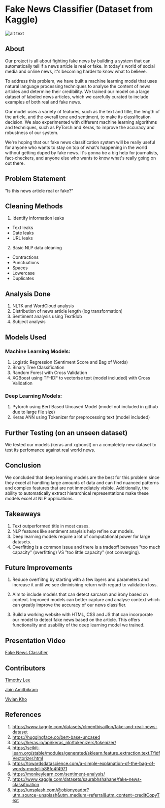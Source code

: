 # Fake News Classifier (Dataset from Kaggle)
![alt text](https://images.unsplash.com/photo-1588681664899-f142ff2dc9b1?ixlib=rb-4.0.3&ixid=MnwxMjA3fDB8MHxwaG90by1wYWdlfHx8fGVufDB8fHx8&auto=format&fit=crop&w=2274&q=80)
## About
Our project is all about fighting fake news by building a system that can automatically tell if a news article is real or fake. In today's world of social media and online news, it's becoming harder to know what to believe. 

To address this problem, we have built a machine learning model that uses natural language processing techniques to analyse the content of news articles and determine their credibility. We trained our model on a large dataset of labeled news articles, which we carefully curated to include examples of both real and fake news.

Our model uses a variety of features, such as the text and title, the length of the article, and the overall tone and sentiment, to make its classification decision. We also experimented with different machine learning algorithms and techniques, such as PyTorch and Keras, to improve the accuracy and robustness of our system. 

We're hoping that our fake news classification system will be really useful for anyone who wants to stay on top of what's happening in the world without getting duped by fake news. It's gonna be a big help for journalists, fact-checkers, and anyone else who wants to know what's really going on out there.

## Problem Statement
"Is this news article real or fake?"

## Cleaning Methods
1) Identify information leaks
  - Text leaks 
  - Date leaks
  - URL leaks

2) Basic NLP data cleaning
  - Contractions
  - Punctuations 
  - Spaces
  - Lowercase
  - Duplicates

## Analysis Done
1) NLTK and WordCloud analysis
2) Distribution of news article length (log transformation)
3) Sentiment analysis using TextBlob
4) Subject analysis

## Models Used
### Machine Learning Models:
1) Logistic Regression (Sentiment Score and Bag of Words)
2) Binary Tree Classification
3) Random Forest with Cross Validation
4) XGBoost using TF-IDF to vectorise text (model included) with Cross Validation
### Deep Learning Models:
1) Pytorch using Bert Based Uncased Model (model not included in github due to large file size)
2) Keras ANN using Tokenizer for preprocessing text (model included)

## Further Testing (on an unseen dataset)
We tested our models (keras and xgboost) on a completely new dataset to test its perfomance against real world news.

## Conclusion
We concluded that deep learning models are the best for this problem since they excel at handling large amounts of data and can find nuanced patterns and complex features that are not immediately visible. Additionally, the ability to automatically extract hierarchical representations make these models excel at NLP applications.

## Takeaways
1) Text outperformed title in most cases.
2) NLP features like sentiment anaylsis help refine our models.
3) Deep learning models require a lot of computational power for large datasets.
4) Overfitting is a common issue and there is a tradeoff between "too much capacity" (overfitting) VS "too little capacity" (not converging).

## Future Improvements
1) Reduce overfiitng by starting with a few layers and parameters and increase it until we see diminishing return with regard to validation loss.

2) Aim to include models that can detect sarcasm and irony based on context. Improved models can better capture and analyse context which can greatly improve the accuracy of our news classifier.

3) Build a working website with HTML, CSS and JS that can incorporate our model to detect fake news based on the article. This offers functionality and usability of the deep learning model we trained.

## Presentation Video
[Fake News Classifier](https://youtu.be/Elc5tNLbSpU)

## Contributors
[Timothy Lee](https://github.com/timooo-thy)

[Jain Amitbikram](http://github.com/spinelessknave8)

[Vivian Kho](http://github.com/svftbuns)

## References
1) https://www.kaggle.com/datasets/clmentbisaillon/fake-and-real-news-dataset
2) https://huggingface.co/bert-base-uncased
3) https://keras.io/api/keras_nlp/tokenizers/tokenizer/
4) https://scikit-learn.org/stable/modules/generated/sklearn.feature_extraction.text.TfidfVectorizer.html
5) https://towardsdatascience.com/a-simple-explanation-of-the-bag-of-words-model-b88fc4f4971
6) https://monkeylearn.com/sentiment-analysis/
7) https://www.kaggle.com/datasets/saurabhshahane/fake-news-classification
8) https://unsplash.com/@obionyeador?utm_source=unsplash&utm_medium=referral&utm_content=creditCopyText
  
